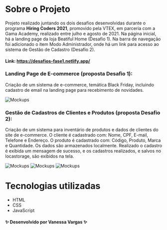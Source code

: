 # Sobre o Projeto

Projeto realizado juntando os dois desafios desenvolvidas durante o programa **Hiring Coders 2021**, promovido pela VTEX, em parceria com a Gama Academy, realizado entre julho e agosto de 2021. Na página inicial, há a landing page da loja Beatiful Home (Desafio 1). Na barra de navegação foi adicionado o item Modo Administrador, onde há um link para acesso ao sistema de Gestão de Cadastro (Desafio 2).

#### Link: https://desafios-fase1.netlify.app/

### Landing Page de E-commerce (proposta Desafio 1):

Criação de um sistema de e-commerce, temática Black Friday, incluindo cadastro de email na landing page para recebimento de novidades.

![Mockups](https://github.com/VanessaVargas/Desafio1-HiringCoders/blob/master/images/home.png)

### Gestão de Cadastros de Clientes e Produtos (proposta Desafio 2):

Criação de um sistema para inventário de produtos e dados de clientes do site de e-commerce.
O cliente é cadastrado com: Nome, CPF, E-mail, Telefone e Endereço. O produto é cadastrado com: Código, Produto, Marca e Quantidade.
Os dados são armazenados localmente. Realizado o cadastro é exibida um mensagem de sucesso, e os cadastros realizados, e salvos no locastorage, são exibidos na tela.

![Mockups](https://github.com/VanessaVargas/Desafio1-HiringCoders/blob/master/images/administrador.png)
![Mockups](https://github.com/VanessaVargas/Desafio1-HiringCoders/blob/master/images/cadastroClientes.png)
![Mockups](https://github.com/VanessaVargas/Desafio1-HiringCoders/blob/master/images/cadastroProdutos.png)

# Tecnologias utilizadas

- HTML
- CSS
- JavaScript

#### ✨ Desenvolvido por Vanessa Vargas ✨
